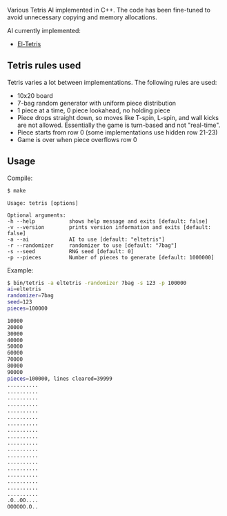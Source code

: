 Various Tetris AI implemented in C++. The code has been fine-tuned to avoid unnecessary copying and memory allocations.

AI currently implemented:

- [El-Tetris](https://imake.ninja/el-tetris-an-improvement-on-pierre-dellacheries-algorithm/)

## Tetris rules used

Tetris varies a lot between implementations. The following rules are used:

- 10x20 board
- 7-bag random generator with uniform piece distribution
- 1 piece at a time, 0 piece lookahead, no holding piece
- Piece drops straight down, so moves like T-spin, L-spin, and wall kicks are not allowed. Essentially the game is turn-based and not "real-time".
- Piece starts from row 0 (some implementations use hidden row 21-23)
- Game is over when piece overflows row 0

## Usage

Compile:

```sh
$ make
```

```
Usage: tetris [options]

Optional arguments:
-h --help       	shows help message and exits [default: false]
-v --version    	prints version information and exits [default: false]
-a --ai         	AI to use [default: "eltetris"]
-r --randomizer 	randomizer to use [default: "7bag"]
-s --seed       	RNG seed [default: 0]
-p --pieces     	Number of pieces to generate [default: 1000000]
```

Example:

```sh
$ bin/tetris -a eltetris -randomizer 7bag -s 123 -p 100000
ai=eltetris
randomizer=7bag
seed=123
pieces=100000

10000
20000
30000
40000
50000
60000
70000
80000
90000
pieces=100000, lines cleared=39999
..........
..........
..........
..........
..........
..........
..........
..........
..........
..........
..........
..........
..........
..........
..........
..........
..........
..........
.O..OO....
OOOOOO.O..
```
